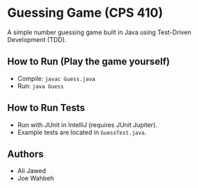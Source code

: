 # Guessing Game (CPS 410)

A simple number guessing game built in Java using Test-Driven Development (TDD).

## How to Run (Play the game yourself)
- Compile: `javac Guess.java`
- Run: `java Guess`

## How to Run Tests
- Run with JUnit in IntelliJ (requires JUnit Jupiter).
- Example tests are located in `GuessTest.java`.

## Authors
- Ali Jawed
- Joe Wahbeh
